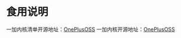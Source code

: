 # 食用说明
一加内核清单开源地址：[OnePlusOSS](https://github.com/OnePlusOSS/kernel_manifest)
一加内核开源地址：[OnePlusOSS](https://github.com/OnePlusOSS/android_kernel_common_oneplus_sm8750)
